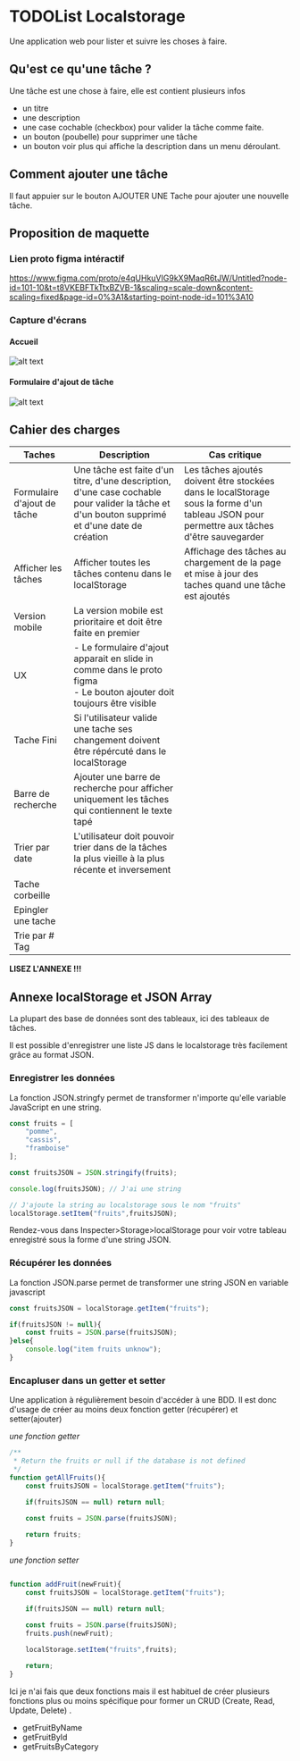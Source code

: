 # TODOList Localstorage

Une application web pour lister et suivre les choses à faire.

## Qu'est ce qu'une tâche ?

Une tâche est une chose à faire, elle est contient plusieurs infos

- un titre
- une description 
- une case cochable (checkbox) pour valider la tâche comme faite.
- un bouton (poubelle) pour supprimer une tâche
- un bouton voir plus qui affiche la description dans un menu déroulant.

## Comment ajouter une tâche
Il faut appuier sur le bouton AJOUTER UNE Tache pour ajouter une nouvelle tâche.
## Proposition de maquette

### Lien proto figma intéractif 
https://www.figma.com/proto/e4qUHkuVIG9kX9MaqR6tJW/Untitled?node-id=101-10&t=t8VKEBFTkTtxBZVB-1&scaling=scale-down&content-scaling=fixed&page-id=0%3A1&starting-point-node-id=101%3A10

### Capture d'écrans
#### Accueil
![alt text](image.png)
#### Formulaire d'ajout de tâche
![alt text](image-1.png)

## Cahier des charges

|Taches|Description|Cas critique|
|-|-|-|
|Formulaire d'ajout de tâche| Une tâche est faite d'un titre, d'une description, d'une case cochable pour valider la tâche et d'un bouton supprimé et d'une date de création | Les tâches ajoutés doivent être stockées dans le localStorage sous la forme d'un tableau JSON pour permettre aux tâches d'être sauvegarder |
| Afficher les tâches| Afficher toutes les tâches contenu dans le localStorage| Affichage des tâches au chargement de la page et mise à jour des taches quand une tâche est ajoutés|
| Version mobile| La version mobile est prioritaire et doit être faite en premier |
| UX |  - Le formulaire d'ajout apparait en slide in comme dans le proto figma <br> - Le bouton ajouter doit toujours être visible |
| Tache Fini| Si l'utilisateur valide une tache ses changement doivent être répércuté dans le localStorage |
| Barre de recherche | Ajouter une barre de recherche pour afficher uniquement les tâches qui contiennent le texte tapé |
| Trier par date | L'utilisateur doit pouvoir trier dans de la tâches la plus vieille à la plus récente et inversement |
| Tache corbeille| 
| Epingler une tache |
| Trie par # Tag |

**LISEZ L'ANNEXE !!!**

## Annexe localStorage et JSON Array

La plupart des base de données sont des tableaux, ici des tableaux de tâches.

Il est possible d'enregistrer une liste JS dans le localstorage très facilement grâce au format JSON.

### Enregistrer les données

La fonction JSON.stringfy permet de transformer n'importe qu'elle variable JavaScript en une string.

```js
const fruits = [
    "pomme",
    "cassis",
    "framboise"
];

const fruitsJSON = JSON.stringify(fruits);

console.log(fruitsJSON); // J'ai une string

// J'ajoute la string au localstorage sous le nom "fruits"
localStorage.setItem("fruits",fruitsJSON);
```
Rendez-vous dans Inspecter>Storage>localStorage pour voir votre tableau enregistré sous la forme d'une string JSON.

### Récupérer les données
La fonction JSON.parse permet de transformer une string JSON en variable javascript


```js
const fruitsJSON = localStorage.getItem("fruits");

if(fruitsJSON != null){
    const fruits = JSON.parse(fruitsJSON);
}else{
    console.log("item fruits unknow");
}
```

### Encapluser dans un getter et setter

Une application à régulièrement besoin d'accéder à une BDD. Il est donc d'usage de créer au moins deux fonction getter (récupérer) et setter(ajouter)


*une fonction getter*
```js
/**
 * Return the fruits or null if the database is not defined
 */ 
function getAllFruits(){
    const fruitsJSON = localStorage.getItem("fruits");

    if(fruitsJSON == null) return null;
    
    const fruits = JSON.parse(fruitsJSON);

    return fruits;
}
```

*une fonction setter*
```js

function addFruit(newFruit){
    const fruitsJSON = localStorage.getItem("fruits");

    if(fruitsJSON == null) return null;
    
    const fruits = JSON.parse(fruitsJSON);
    fruits.push(newFruit);

    localStorage.setItem("fruits",fruits);

    return;
}
```

Ici je n'ai fais que deux fonctions mais il est habituel de créer plusieurs fonctions plus ou moins spécifique pour former un CRUD (Create, Read, Update, Delete) .

- getFruitByName
- getFruitById
- getFruitsByCategory